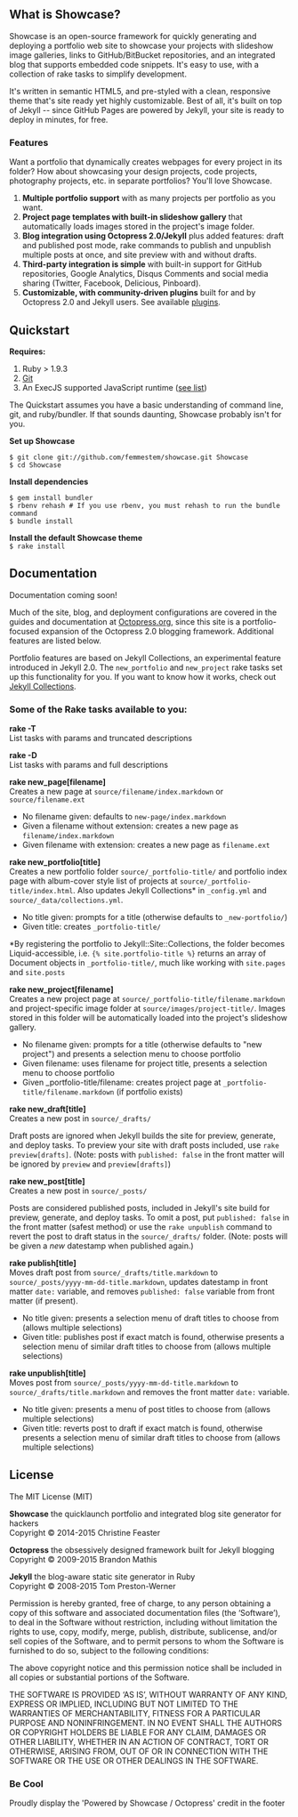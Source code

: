 ## What is Showcase?
Showcase is an open-source framework for quickly generating and deploying a portfolio web site to showcase your projects with slideshow image galleries, links to GitHub/BitBucket repositories, and an integrated blog that supports embedded code snippets. It's easy to use, with a collection of rake tasks to simplify development.

It's written in semantic HTML5, and pre-styled with a clean, responsive theme that's site ready yet highly customizable. Best of all, it's built on top of Jekyll -- since GitHub Pages are powered by Jekyll, your site is ready to deploy in minutes, for free.


### Features
Want a portfolio that dynamically creates webpages for every project in its folder? How about showcasing your design projects, code projects, photography projects, etc. in separate portfolios? You'll love Showcase.

1. **Multiple portfolio support** with as many projects per portfolio as you want.
2. **Project page templates with built-in slideshow gallery** that automatically loads images stored in the project's image folder.
3. **Blog integration using Octopress 2.0/Jekyll** plus added features: draft and published post mode, rake commands to publish and unpublish multiple posts at once, and site preview with and without drafts.
4. **Third-party integration is simple** with built-in support for GitHub repositories, Google Analytics, Disqus Comments and social media sharing (Twitter, Facebook, Delicious, Pinboard).
5. **Customizable, with community-driven plugins** built for and by Octopress 2.0 and Jekyll users. See available [plugins](https://github.com/imathis/octopress/wiki/3rd-party-plugins).


## Quickstart

**Requires:**

1. Ruby > 1.9.3
2. [Git](http://git-scm.com/)
3. An ExecJS supported JavaScript runtime ([see list](https://github.com/sstephenson/execjs))

The Quickstart assumes you have a basic understanding of command line, git, and ruby/bundler. If that sounds daunting, Showcase probably isn't for you.

**Set up Showcase**  
```
$ git clone git://github.com/femmestem/showcase.git Showcase
$ cd Showcase
```

**Install dependencies**  
```
$ gem install bundler
$ rbenv rehash # If you use rbenv, you must rehash to run the bundle command
$ bundle install
```

**Install the default Showcase theme**  
`$ rake install`

## Documentation
Documentation coming soon!

Much of the site, blog, and deployment configurations are covered in the guides and documentation at [Octopress.org](http://octopress.org/docs), since this site is a portfolio-focused expansion of the Octopress 2.0 blogging framework. Additional features are listed below.

Portfolio features are based on Jekyll Collections, an experimental feature introduced in Jekyll 2.0. The `new_portfolio` and `new_project` rake tasks set up this functionality for you. If you want to know how it works, check out [Jekyll Collections](http://jekyllrb.com/docs/collections/).

### Some of the Rake tasks available to you:

**rake -T**  
List tasks with params and truncated descriptions

**rake -D**  
List tasks with params and full descriptions

**rake new_page[filename]**  
Creates a new page at `source/filename/index.markdown` or `source/filename.ext`

- No filename given: defaults to `new-page/index.markdown`
- Given a filename without extension: creates a new page as `filename/index.markdown`
- Given filename with extension: creates a new page as `filename.ext`

**rake new_portfolio[title]**  
Creates a new portfolio folder `source/_portfolio-title/` and portfolio index page with album-cover style list of projects at `source/_portfolio-title/index.html`. Also updates Jekyll Collections* in `_config.yml` and `source/_data/collections.yml`.

- No title given: prompts for a title (otherwise defaults to `_new-portfolio/`)
- Given title: creates `_portfolio-title/`

*By registering the portfolio to Jekyll::Site::Collections, the folder becomes Liquid-accessible, i.e. `{% site.portfolio-title %}` returns an array of Document objects in `_portfolio-title/`, much like working with `site.pages` and `site.posts`

**rake new_project[filename]**  
Creates a new project page at `source/_portfolio-title/filename.markdown` and project-specific image folder at `source/images/project-title/`. Images stored in this folder will be automatically loaded into the project's slideshow gallery.

- No filename given: prompts for a title (otherwise defaults to "new project") and presents a selection menu to choose portfolio
- Given filename: uses filename for project title, presents a selection menu to choose portfolio
- Given _portfolio-title/filename: creates project page at `_portfolio-title/filename.markdown` (if portfolio exists)

**rake new_draft[title]**  
Creates a new post in `source/_drafts/`

Draft posts are ignored when Jekyll builds the site for preview, generate, and deploy tasks. To preview your site with draft posts included, use `rake preview[drafts]`. (Note: posts with `published: false` in the front matter will be ignored by `preview` and `preview[drafts]`)

**rake new_post[title]**  
Creates a new post in `source/_posts/`

Posts are considered published posts, included in Jekyll's site build for preview, generate, and deploy tasks. To omit a post, put `published: false` in the front matter (safest method) or use the `rake unpublish` command to revert the post to draft status in the `source/_drafts/` folder. (Note: posts will be given a _new_ datestamp when published again.)

**rake publish[title]**  
Moves draft post from `source/_drafts/title.markdown` to `source/_posts/yyyy-mm-dd-title.markdown`, updates datestamp in front matter `date:` variable, and removes `published: false` variable from front matter (if present).

- No title given: presents a selection menu of draft titles to choose from (allows multiple selections)
- Given title: publishes post if exact match is found, otherwise presents a selection menu of similar draft titles to choose from (allows multiple selections)

**rake unpublish[title]**  
Moves post from `source/_posts/yyyy-mm-dd-title.markdown` to `source/_drafts/title.markdown` and removes the front matter `date:` variable. 

- No title given: presents a menu of post titles to choose from (allows multiple selections)
- Given title: reverts post to draft if exact match is found, otherwise presents a selection menu of similar draft titles to choose from (allows multiple selections)


## License
The MIT License (MIT)

**Showcase** the quicklaunch portfolio and integrated blog site generator for hackers  
Copyright © 2014-2015 Christine Feaster

**Octopress** the obsessively designed framework built for Jekyll blogging  
Copyright © 2009-2015 Brandon Mathis

**Jekyll** the blog-aware static site generator in Ruby  
Copyright © 2008-2015 Tom Preston-Werner


Permission is hereby granted, free of charge, to any person obtaining a copy of this software and associated documentation files (the ‘Software’), to deal in the Software without restriction, including without limitation the rights to use, copy, modify, merge, publish, distribute, sublicense, and/or sell copies of the Software, and to permit persons to whom the Software is furnished to do so, subject to the following conditions:

The above copyright notice and this permission notice shall be included in all copies or substantial portions of the Software.

THE SOFTWARE IS PROVIDED ‘AS IS’, WITHOUT WARRANTY OF ANY KIND, EXPRESS OR IMPLIED, INCLUDING BUT NOT LIMITED TO THE WARRANTIES OF MERCHANTABILITY, FITNESS FOR A PARTICULAR PURPOSE AND NONINFRINGEMENT. IN NO EVENT SHALL THE AUTHORS OR COPYRIGHT HOLDERS BE LIABLE FOR ANY CLAIM, DAMAGES OR OTHER LIABILITY, WHETHER IN AN ACTION OF CONTRACT, TORT OR OTHERWISE, ARISING FROM, OUT OF OR IN CONNECTION WITH THE SOFTWARE OR THE USE OR OTHER DEALINGS IN THE SOFTWARE.

### Be Cool
Proudly display the 'Powered by Showcase / Octopress' credit in the footer
